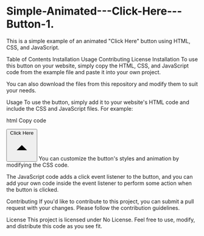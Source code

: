 # Simple-Animated---Click-Here---Button-1.

This is a simple example of an animated "Click Here" button using HTML, CSS, and JavaScript.

Table of Contents
Installation
Usage
Contributing
License
Installation
To use this button on your website, simply copy the HTML, CSS, and JavaScript code from the example file and paste it into your own project.

You can also download the files from this repository and modify them to suit your needs.

Usage
To use the button, simply add it to your website's HTML code and include the CSS and JavaScript files. For example:

html
Copy code
<head>
  <link rel="stylesheet" href="click-here.css">
</head>
<body>
  <button class="click-here-btn">
    <span>Click Here</span>
    <svg viewBox="0 0 24 24">
      <path fill="none" d="M0 0h24v24H0V0z" />
      <path d="M7 14l5-5 5 5z" />
    </svg>
  </button>

  <script src="click-here.js"></script>
</body>
You can customize the button's styles and animation by modifying the CSS code.

The JavaScript code adds a click event listener to the button, and you can add your own code inside the event listener to perform some action when the button is clicked.

Contributing
If you'd like to contribute to this project, you can submit a pull request with your changes. Please follow the contribution guidelines.

License
This project is licensed under No License. Feel free to use, modify, and distribute this code as you see fit.

